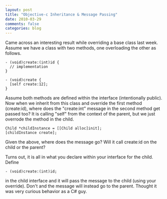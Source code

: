 ```yaml
---
layout: post
title: "Objective-c Inheritance & Message Passing"
date: 2010-03-29
comments: false
categories: blog
---
```


Came across an interesting result while overriding a base class last week. Assume we have a class with two methods, one overloading the other as follows.

```
- (void)create:(int)id {
  // implementation
}

- (void)create {
  [self create:12];
}
```

Assume both methods are defined within the interface (intentionally public). Now when we&nbsp;inherit&nbsp;from this class and override the first method (create:id), where does the "create:int" message in the second method get passed too? It is calling "self" from the context of the parent, but we just overrode the method in the child.

```
Child *childInstance = [[Child alloc]init];
[childInstance create];
```

Given the above, where does the message go? Will it call create:id on the child or the parent?

Turns out, it is all in what you declare within your interface for the child. Define

```
- (void)create:(int)id;
```

in the child interface and it will pass the message to the child (using your override). Don't and the message will instead go to the parent. Thought it was very curious behavior as a C# guy.</div>
